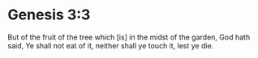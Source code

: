 # Genesis 3:3

But of the fruit of the tree which [is] in the midst of the garden, God hath said, Ye shall not eat of it, neither shall ye touch it, lest ye die.
